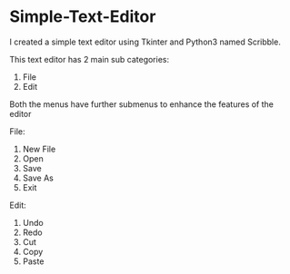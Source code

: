# Simple-Text-Editor
I created a simple text editor using Tkinter and Python3 named Scribble.

This text editor has 2 main sub categories:
  1. File
  2. Edit
  
 Both the menus have further submenus to enhance the features of the editor
 
 File:
  1. New File
  2. Open
  3. Save
  4. Save As
  5. Exit
  
 Edit:
  1. Undo
  2. Redo
  3. Cut
  4. Copy
  5. Paste
  

  
